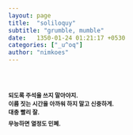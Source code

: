 ```yaml
---
layout: page
title:  "soliloquy"
subtitle: "grumble, mumble"
date:   1350-01-24 01:21:17 +0530
categories: ["_u^oq"]
author: "nimkoes"
---
```

  
　  
　  
<sub>**되도록 주석을 쓰지 말아야지.**</sub>  
<sub>**이름 짓는 시간을 아까워 하지 말고 신중하게.**</sub>  
<sub>**대충 빨리 잘.**</sub>  
<sub>**무능하면 열정도 민폐.**</sub>
　  
　  
　  
　  

